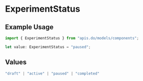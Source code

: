 # ExperimentStatus

## Example Usage

```typescript
import { ExperimentStatus } from "apis.do/models/components";

let value: ExperimentStatus = "paused";
```

## Values

```typescript
"draft" | "active" | "paused" | "completed"
```